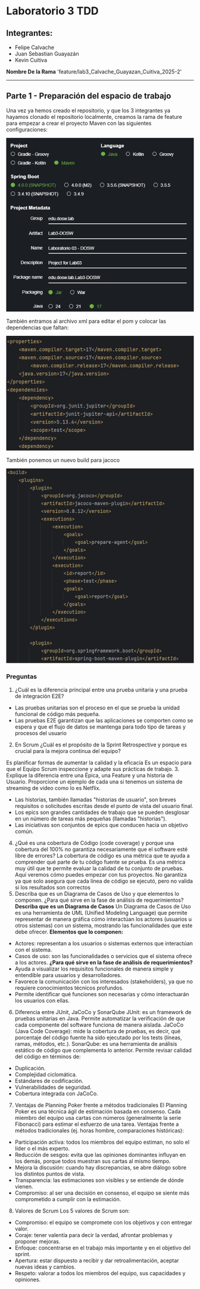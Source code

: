 # Laboratorio 3 TDD

## Integrantes:
- Felipe Calvache
- Juan Sebastian Guayazán
- Kevin Cuitiva

**Nombre De la Rama**
'feature/lab3_Calvache_Guayazan_Cuitiva_2025-2'

---
## Parte 1 - Preparación del espacio de trabajo
Una vez ya hemos creado el repositorio, y que los 3 integrantes
ya hayamos clonado el repositorio localmente, creamos la rama de feature para 
empezar a crear el proyecto Maven con las siguientes configuraciones:

![img.png](docs/imagenes/img.png)

También entramos al archivo xml para editar el pom y colocar las dependencias que faltan:

![img_1.png](docs/imagenes/img_1.png)

También ponemos un nuevo build para jacoco

![img_2.png](docs/imagenes/img_2.png)


### Preguntas

1. ¿Cuál es la diferencia principal entre una prueba unitaria y una prueba de integración E2E? 
  * Las pruebas unitarias son el proceso en el que se prueba la unidad funcional de código más pequeña.
  * Las pruebas E2E garantizan que las aplicaciones se comporten como se espera y que el flujo de datos se mantenga para todo tipo de tareas y procesos del usuario
2. En Scrum ¿Cuál es el propósito de la Sprint Retrospective y porque es crucial para la mejora continua del equipo?


Es planificar formas de aumentar la calidad y la eficacia
Es un espacio para que el Equipo Scrum inspeccione y adapte sus prácticas de trabajo.
3. Explique la diferencia entre una Épica, una Feature y una historia de Usuario. Proporcione un ejemplo de cada una si tenemos un sistema de streaming de video como lo es Netflix. 
  * Las historias, también llamadas "historias de usuario", son breves requisitos o solicitudes escritas desde el punto de vista del usuario final.
  * Los epics son grandes cantidades de trabajo que se pueden desglosar en un número de tareas más pequeñas (llamadas "historias").
  * Las iniciativas son conjuntos de epics que conducen hacia un objetivo común.
4. ¿Qué es una cobertura de Código (code coverage) y porque una cobertura del 100% no garantiza necesariamente que el software esté libre de errores? 
La cobertura de código es una métrica que te ayuda a comprender qué parte de tu código fuente se prueba. Es una métrica muy útil que te permite evaluar la calidad de tu conjunto de pruebas. Aquí veremos cómo puedes empezar con tus proyectos.
No garantiza ya que solo asegura que cada línea de código se ejecutó, pero no valida si los resultados son correctos
5. Describa que es un Diagrama de Casos de Uso y que elementos lo componen. ¿Para qué sirve en la fase de análisis de requerimientos?
**Describa que es un Diagrama de Casos**
Un Diagrama de Casos de Uso es una herramienta de UML (Unified Modeling Language)
que permite representar de manera gráfica cómo interactúan los actores
(usuarios u otros sistemas) con un sistema, mostrando las funcionalidades que este debe ofrecer.
**Elementos que lo componen:**
- Actores: representan a los usuarios o sistemas externos que interactúan con el sistema.
- Casos de uso: son las funcionalidades o servicios que el sistema ofrece a los actores.
**¿Para qué sirve en la fase de análisis de requerimientos?**
- Ayuda a visualizar los requisitos funcionales de manera simple y entendible para usuarios y desarrolladores.
- Favorece la comunicación con los interesados (stakeholders), ya que no requiere conocimientos técnicos profundos.
- Permite identificar qué funciones son necesarias y cómo interactuarán los usuarios con ellas.
6. Diferencia entre JUnit, JaCoCo y SonarQube
JUnit: es un framework de pruebas unitarias en Java. Permite automatizar la verificación de que
cada componente del software funciona de manera aislada.
JaCoCo (Java Code Coverage): mide la cobertura de pruebas, es decir, qué porcentaje del
código fuente ha sido ejecutado por los tests (líneas, ramas, métodos, etc.).
SonarQube: es una herramienta de análisis estático de código que complementa lo anterior.
Permite revisar calidad del código en términos de:
- Duplicación.
- Complejidad ciclomática.
- Estándares de codificación.
- Vulnerabilidades de seguridad.
- Cobertura integrada con JaCoCo.
7. Ventajas de Planning Poker frente a métodos tradicionales
El Planning Poker es una técnica ágil de estimación basada en consenso. Cada miembro del equipo usa cartas con números (generalmente la serie Fibonacci) para estimar el esfuerzo de una tarea.
Ventajas frente a métodos tradicionales (ej. horas hombre, comparaciones históricas):
- Participación activa: todos los miembros del equipo estiman, no solo el líder o el más experto.
- Reducción de sesgos: evita que las opiniones dominantes influyan en los demás, porque todos muestran sus cartas al mismo tiempo.
- Mejora la discusión: cuando hay discrepancias, se abre diálogo sobre los distintos puntos de vista.
- Transparencia: las estimaciones son visibles y se entiende de dónde vienen.
- Compromiso: al ser una decisión en consenso, el equipo se siente más comprometido a cumplir con la estimación.
8. Valores de Scrum
Los 5 valores de Scrum son:
* Compromiso: el equipo se compromete con los objetivos y con entregar valor.
* Coraje: tener valentía para decir la verdad, afrontar problemas y proponer mejoras.
* Enfoque: concentrarse en el trabajo más importante y en el objetivo del sprint.
* Apertura: estar dispuesto a recibir y dar retroalimentación, aceptar nuevas ideas y cambios.
* Respeto: valorar a todos los miembros del equipo, sus capacidades y opiniones.
